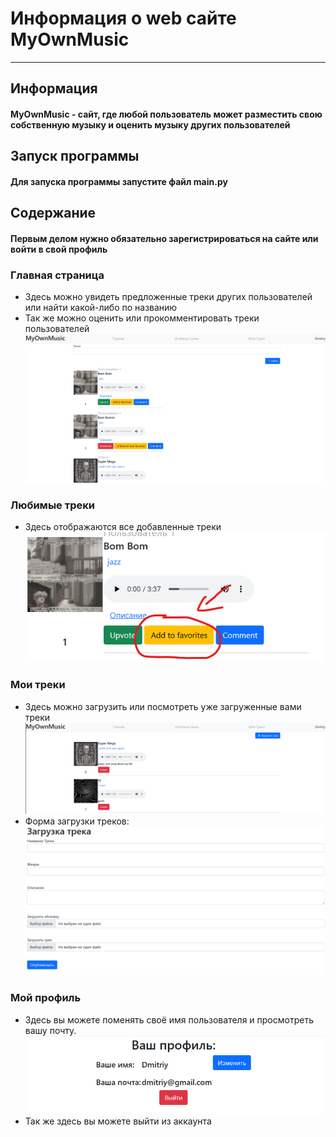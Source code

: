 # Информация о web сайте MyOwnMusic
___
## Информация
#### MyOwnMusic - сайт, где любой пользователь может разместить свою собственную музыку и оценить музыку других пользователей
## Запуск программы
#### Для запуска программы запустите файл main.py
## Содержание
#### Первым делом нужно обязательно зарегистрироваться на сайте или войти в свой профиль
### Главная страница
*  Здесь можно увидеть предложенные треки других пользователей или найти какой-либо по названию
* Так же можно оценить или прокомментировать треки пользователей
![Изображение](/readme_images/MainImage.png)
### Любимые треки
* Здесь отображаются все добавленные треки 
![Изображение](/readme_images/AddToFavoritesImage.png)
### Мои треки
* Здесь можно загрузить или посмотреть уже загруженные вами треки
![Изображение](/readme_images/MyTracksImage.png)
* Форма загрузки треков:
![Изображение](/readme_images/Снимок%20экрана%202024-04-24%20165158.png)
### Мой профиль
* Здесь вы можете поменять своё имя пользователя и просмотреть вашу почту.
![Изображение](/readme_images/ProfileImage.png)
* Так же здесь вы можете выйти из аккаунта
